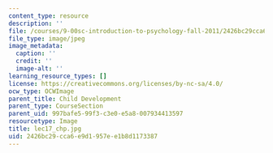 ```yaml
---
content_type: resource
description: ''
file: /courses/9-00sc-introduction-to-psychology-fall-2011/2426bc29cca6e9d1957ee1b8d1173387_lec17_chp.jpg
file_type: image/jpeg
image_metadata:
  caption: ''
  credit: ''
  image-alt: ''
learning_resource_types: []
license: https://creativecommons.org/licenses/by-nc-sa/4.0/
ocw_type: OCWImage
parent_title: Child Development
parent_type: CourseSection
parent_uid: 997bafe5-99f3-c3e0-e5a8-007934413597
resourcetype: Image
title: lec17_chp.jpg
uid: 2426bc29-cca6-e9d1-957e-e1b8d1173387
---
```

